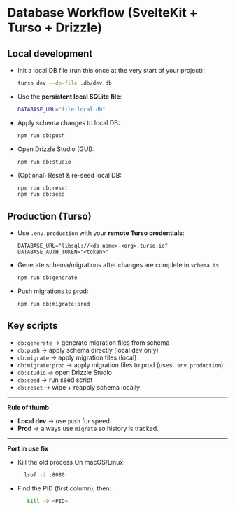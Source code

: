 # Database Workflow (SvelteKit + Turso + Drizzle)

## Local development

- Init a local DB file (run this once at the very start of your project):
  ```bash
  turso dev --db-file .db/dev.db
  ```
- Use the **persistent local SQLite file**:
  ```bash
  DATABASE_URL="file:local.db"
  ```
- Apply schema changes to local DB:
  ```bash
  npm run db:push
  ```
- Open Drizzle Studio (GUI):
  ```bash
  npm run db:studio
  ```
- (Optional) Reset & re-seed local DB:
  ```bash
  npm run db:reset
  npm run db:seed
  ```

## Production (Turso)

- Use `.env.production` with your **remote Turso credentials**:
  ```env
  DATABASE_URL="libsql://<db-name>-<org>.turso.io"
  DATABASE_AUTH_TOKEN="<token>"
  ```
- Generate schema/migrations after changes are complete in `schema.ts`:
  ```bash
  npm run db:generate
  ```
- Push migrations to prod:
  ```bash
  npm run db:migrate:prod
  ```

## Key scripts

- `db:generate` → generate migration files from schema
- `db:push` → apply schema directly (local dev only)
- `db:migrate` → apply migration files (local)
- `db:migrate:prod` → apply migration files to prod (uses `.env.production`)
- `db:studio` → open Drizzle Studio
- `db:seed` → run seed script
- `db:reset` → wipe + reapply schema locally

---

**Rule of thumb**

- **Local dev** → use `push` for speed.
- **Prod** → always use `migrate` so history is tracked.

---

**Port in use fix**

- Kill the old process
  On macOS/Linux:
  ```bash
    lsof -i :8080
  ```
- Find the PID (first column), then:
  ```bash
     kill -9 <PID>
  ```
